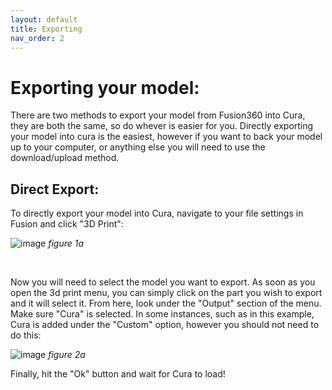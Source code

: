 ```yaml
---
layout: default
title: Exporting
nav_order: 2
---
```


# Exporting your model:

There are two methods to export your model from Fusion360 into Cura, they are both the same, so do whever is easier for you. Directly exporting your model into cura is the easiest, however if you want to back your model up to your computer, or anything else you will need to use the download/upload method.

## Direct Export:

To directly export your model into Cura, navigate to your file settings in Fusion and click "3D Print":

![image](https://user-images.githubusercontent.com/61284764/224889130-281dce25-8c76-44bb-b015-0994b535ca12.png)
*figure 1a*
<br>

<br>

Now you will need to select the model you want to export. As soon as you open the 3d print menu, you can simply click on the part you wish to export and it will select it. From here, look under the "Output" section of the menu. Make sure "Cura" is selected. In some instances, such as in this example, Cura is added under the "Custom" option, however you should not need to do this:

![image](https://user-images.githubusercontent.com/61284764/224889263-948ccea0-c965-4bcc-8544-c27bb383f805.png)
*figure 2a*

Finally, hit the "Ok" button and wait for Cura to load!
